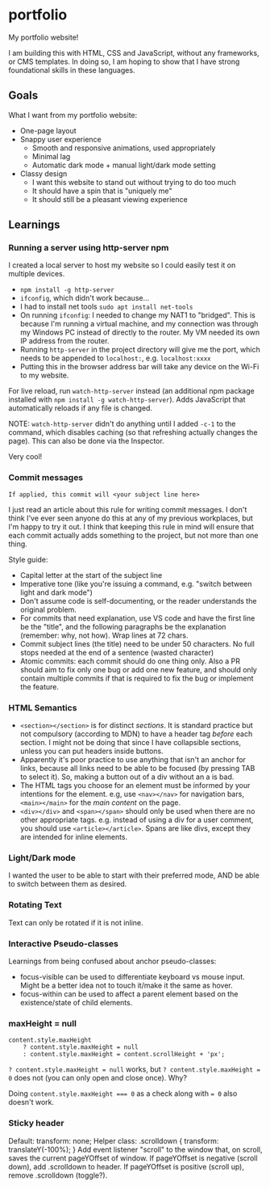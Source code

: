 # portfolio

My portfolio website!

I am building this with HTML, CSS and JavaScript, without any frameworks, or CMS templates. In doing so, I am hoping to show that I have strong foundational skills in these languages.

## Goals

What I want from my portfolio website:
- One-page layout
- Snappy user experience
    - Smooth and responsive animations, used appropriately
    - Minimal lag
    - Automatic dark mode + manual light/dark mode setting
- Classy design
    - I want this website to stand out without trying to do too much
    - It should have a spin that is "uniquely me"
    - It should still be a pleasant viewing experience


## Learnings

### Running a server using http-server npm

I created a local server to host my website so I could easily test it on multiple devices.
- `npm install -g http-server`
- `ifconfig`, which didn't work because...
- I had to install net tools `sudo apt install net-tools`
- On running `ifconfig`: I needed to change my NAT1 to "bridged". This is because I'm running a virtual machine, and my connection was through my Windows PC instead of directly to the router. My VM needed its own IP address from the router.
- Running `http-server` in the project directory will give me the port, which needs to be appended to `localhost:`, e.g. `localhost:xxxx`
- Putting this in the browser address bar will take any device on the Wi-Fi to my website.

For live reload, run `watch-http-server` instead (an additional npm package installed with `npm install -g watch-http-server`). Adds JavaScript that automatically reloads if any file is changed.

NOTE: `watch-http-server` didn't do anything until I added `-c-1` to the command, which disables caching (so that refreshing actually changes the page). This can also be done via the Inspector.

Very cool!

### Commit messages

    If applied, this commit will <your subject line here>

I just read an article about this rule for writing commit messages. I don't think I've ever seen anyone do this at any of my previous workplaces, but I'm happy to try it out.
I think that keeping this rule in mind will ensure that each commit actually adds something to the project, but not more than one thing.

Style guide:
- Capital letter at the start of the subject line
- Imperative tone (like you're issuing a command, e.g. "switch between light and dark mode")
- Don't assume code is self-documenting, or the reader understands the original problem.
- For commits that need explanation, use VS code and have the first line be the "title", and the following paragraphs be the explanation (remember: why, not how). Wrap lines at 72 chars.
- Commit subject lines (the title) need to be under 50 characters. No full stops needed at the end of a sentence (wasted character)
- Atomic commits: each commit should do one thing only. Also a PR should aim to fix only one bug or add one new feature, and should only contain multiple commits if that is required to fix the bug or implement the feature.

### HTML Semantics

- `<section></section>` is for distinct *sections*. It is standard practice but not compulsory (according to MDN) to have a header tag *before* each section. I might not be doing that since I have collapsible sections, unless you can put headers inside buttons.
- Apparently it's poor practice to use anything that isn't an anchor for links, because all links need to be able to be focused (by pressing TAB to select it). So, making a button out of a div without an a is bad.
- The HTML tags you choose for an element must be informed by your intentions for the element. e.g, use `<nav></nav>` for navigation bars, `<main></main>` for the *main content* on the page.
- `<div></div>` and `<span></span>` should only be used when there are no other appropriate tags. e.g. instead of using a div for a user comment, you should use `<article></article>`. Spans are like divs, except they are intended for inline elements.

### Light/Dark mode

I wanted the user to be able to start with their preferred mode, AND be able to switch between them as desired. 

### Rotating Text

Text can only be rotated if it is not inline.

### Interactive Pseudo-classes

Learnings from being confused about anchor pseudo-classes:

- focus-visible can be used to differentiate keyboard vs mouse input. Might be a better idea not to touch it/make it the same as hover.
- focus-within can be used to affect a parent element based on the existence/state of child elements.

### maxHeight = null

    content.style.maxHeight
        ? content.style.maxHeight = null
        : content.style.maxHeight = content.scrollHeight + 'px';

`? content.style.maxHeight = null` works, but `? content.style.maxHeight = 0` does not (you can only open and close once). Why?

Doing `content.style.maxHeight === 0` as a check along with `= 0` also doesn't work.

### Sticky header

Default: transform: none;
Helper class: .scrolldown { transform: translateY(-100%); }
Add event listener "scroll" to the window that, on scroll, saves the current pageYOffset of window.
If pageYOffset is negative (scroll down), add .scrolldown to header.
If pageYOffset is positive (scroll up), remove .scrolldown (toggle?).